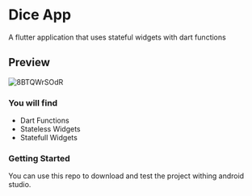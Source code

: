# Dice App

A flutter application that uses stateful widgets with dart functions

## Preview

![8BTQWrSOdR](https://user-images.githubusercontent.com/72740598/229489034-359672ad-9f4d-4e30-8a1e-1676708b57e4.gif)

### You will find
- Dart Functions
- Stateless Widgets
- Statefull Widgets

### Getting Started

You can use this repo to download and test the project withing android studio.
